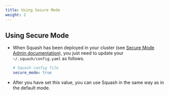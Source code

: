 ```yaml
---
title: Using Secure Mode
weight: 2
---
```


## Using Secure Mode

- When Squash has been deployed in your cluster (see [Secure Mode Admin documentation](../admin)), you just need to update your `~/.squash/config.yaml` as follows.

    ```yaml
    # Squash config file
    secure_mode: true
    ```

- After you have set this value, you can use Squash in the same way as in the default mode.
